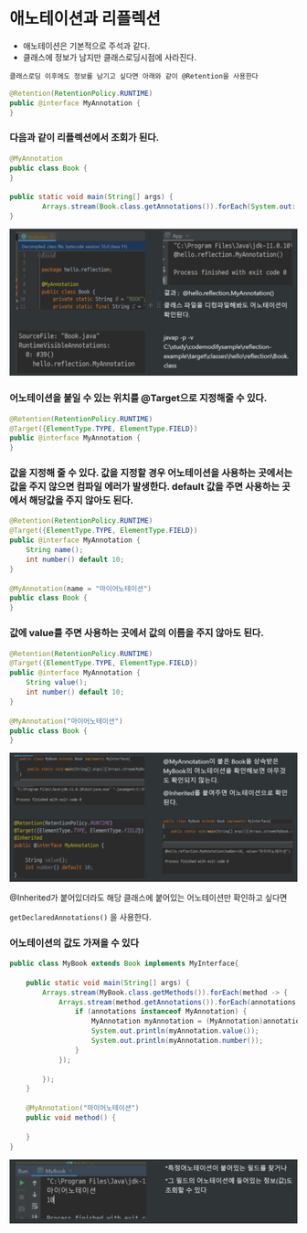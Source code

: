 # 애노테이션과 리플렉션

- 애노테이션은 기본적으로 주석과 같다.
- 클래스에 정보가 남지만 클래스로딩시점에 사라진다.

`클래스로딩 이후에도 정보를 남기고 싶다면 아래와 같이 @Retention을 사용한다`

```java
@Retention(RetentionPolicy.RUNTIME)
public @interface MyAnnotation {
}
```

### 다음과 같이 리플렉션에서 조회가 된다.

```java
@MyAnnotation
public class Book {
}

public static void main(String[] args) {
		Arrays.stream(Book.class.getAnnotations()).forEach(System.out::println);
}
```

<img src="https://raw.githubusercontent.com/yoonmin-kim/TIL/main/JAVA/img/%EC%95%A0%EB%85%B8%ED%85%8C%EC%9D%B4%EC%85%98%EA%B3%BC%EB%A6%AC%ED%94%8C%EB%A0%89%EC%85%981.PNG">

### 어노테이션을 붙일 수 있는 위치를 @Target으로 지정해줄 수 있다.

```java
@Retention(RetentionPolicy.RUNTIME)
@Target({ElementType.TYPE, ElementType.FIELD})
public @interface MyAnnotation {
}
```

### 값을 지정해 줄 수 있다. 값을 지정할 경우 어노테이션을 사용하는 곳에서는 값을 주지 않으면 컴파일 에러가 발생한다. default 값을 주면 사용하는 곳에서 해당값을 주지 않아도 된다.

```java
@Retention(RetentionPolicy.RUNTIME)
@Target({ElementType.TYPE, ElementType.FIELD})
public @interface MyAnnotation {
	String name();
	int number() default 10;
}

@MyAnnotation(name = "마이어노테이션")
public class Book {
}
```

### 값에 value를 주면 사용하는 곳에서 값의 이름을 주지 않아도 된다.

```java
@Retention(RetentionPolicy.RUNTIME)
@Target({ElementType.TYPE, ElementType.FIELD})
public @interface MyAnnotation {
	String value();
	int number() default 10;
}

@MyAnnotation("마이어노테이션")
public class Book {
}
```

<img src="https://raw.githubusercontent.com/yoonmin-kim/TIL/main/JAVA/img/%EC%95%A0%EB%85%B8%ED%85%8C%EC%9D%B4%EC%85%98%EA%B3%BC%EB%A6%AC%ED%94%8C%EB%A0%89%EC%85%982.PNG">

@Inherited가 붙어있더라도 해당 클래스에 붙어있는 어노테이션만 확인하고 싶다면

`getDeclaredAnnotations()` 을 사용한다.

### 어노테이션의 값도 가져올 수 있다

```java
public class MyBook extends Book implements MyInterface{

	public static void main(String[] args) {
		Arrays.stream(MyBook.class.getMethods()).forEach(method -> {
			Arrays.stream(method.getAnnotations()).forEach(annotations -> {
				if (annotations instanceof MyAnnotation) {
					MyAnnotation myAnnotation = (MyAnnotation)annotations;
					System.out.println(myAnnotation.value());
					System.out.println(myAnnotation.number());
				}
			});

		});
	}

	@MyAnnotation("마이어노테이션")
	public void method() {

	}
}

```

<img src="https://github.com/yoonmin-kim/TIL/blob/main/JAVA/img/%EC%95%A0%EB%85%B8%ED%85%8C%EC%9D%B4%EC%85%98%EA%B3%BC%EB%A6%AC%ED%94%8C%EB%A0%89%EC%85%983.PNG?raw=true">
